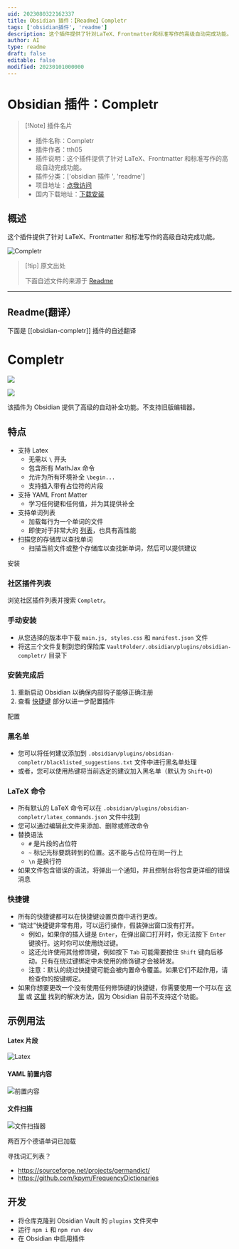 ```yaml
---
uid: 2023080322162337
title: Obsidian 插件：【Readme】Completr
tags: ['obsidian插件', 'readme']
description: 这个插件提供了针对LaTeX、Frontmatter和标准写作的高级自动完成功能。
author: AI
type: readme
draft: false
editable: false
modified: 20230101000000
---
```


# Obsidian 插件：Completr

> [!Note] 插件名片
> - 插件名称：Completr
> - 插件作者：tth05
> - 插件说明：这个插件提供了针对 LaTeX、Frontmatter 和标准写作的高级自动完成功能。
> - 插件分类：['obsidian 插件 ', 'readme']
> - 项目地址：[点我访问](https://github.com/tth05/obsidian-completr)
> - 国内下载地址：[下载安装](https://pkmer.cn/products/plugin/pluginMarket/?obsidian-completr)

## 概述

这个插件提供了针对 LaTeX、Frontmatter 和标准写作的高级自动完成功能。

![Completr](https://cdn.pkmer.cn/covers/obsidian-completr.gif!pkmer)

> [!tip] 原文出处
>
>下面自述文件的来源于 [Readme](https://ghproxy.net/https://raw.githubusercontent.com/tth05/obsidian-completr/master/README.md)
>

---

## Readme(翻译）

下面是 [[obsidian-completr]] 插件的自述翻译

# Completr

[![](https://img.shields.io/github/v/release/tth05/obsidian-completr?style=flat-square)](https://github.com/tth05/obsidian-completr/releases)

![](https://img.shields.io/github/downloads/tth05/obsidian-completr/total?style=flat-square)

该插件为 Obsidian 提供了高级的自动补全功能。不支持旧版编辑器。

## 特点

- 支持 Latex
    - 无需以 `\` 开头
    - 包含所有 MathJax 命令
    - 允许为所有环境补全 `\begin...`
    - 支持插入带有占位符的片段
- 支持 YAML Front Matter
    - 学习任何键和任何值，并为其提供补全
- 支持单词列表
    - 加载每行为一个单词的文件
    - 即使对于非常大的 [列表](#寻找单词列表)，也具有高性能
- 扫描您的存储库以查找单词
    - 扫描当前文件或整个存储库以查找新单词，然后可以提供建议

安装

### 社区插件列表

浏览社区插件列表并搜索 `Completr`。

### 手动安装

- 从您选择的版本中下载 `main.js, styles.css` 和 `manifest.json` 文件
- 将这三个文件复制到您的保险库 `VaultFolder/.obsidian/plugins/obsidian-completr/` 目录下

### 安装完成后

1. 重新启动 Obsidian 以确保内部钩子能够正确注册
2. 查看 [快捷键](#hotkeys) 部分以进一步配置插件

配置

### 黑名单

- 您可以将任何建议添加到 `.obsidian/plugins/obsidian-completr/blacklisted_suggestions.txt` 文件中进行黑名单处理
- 或者，您可以使用热键将当前选定的建议加入黑名单（默认为 `Shift+D`）

### LaTeX 命令

- 所有默认的 LaTeX 命令可以在 `.obsidian/plugins/obsidian-completr/latex_commands.json` 文件中找到
- 您可以通过编辑此文件来添加、删除或修改命令
- 替换语法
    - `#` 是片段的占位符
    - `~` 标记光标要跳转到的位置。这不能与占位符在同一行上
    - `\n` 是换行符
- 如果文件包含错误的语法，将弹出一个通知，并且控制台将包含更详细的错误消息

### 快捷键

- 所有的快捷键都可以在快捷键设置页面中进行更改。
- “绕过”快捷键非常有用，可以运行操作，假装弹出窗口没有打开。
    - 例如，如果你的插入键是 `Enter`，在弹出窗口打开时，你无法按下 `Enter` 键换行。这时你可以使用绕过键。
    - 这还允许使用其他修饰键，例如按下 `Tab` 可能需要按住 `Shift` 键向后移动。只有在绕过键绑定中未使用的修饰键才会被转发。
    - 注意：默认的绕过快捷键可能会被内置命令覆盖。如果它们不起作用，请检查你的按键绑定。
- 如果你想要更改一个没有使用任何修饰键的快捷键，你需要使用一个可以在 [这里](https://forum.obsidian.md/t/be-able-of-using-the-function-keys-f1-f12-to-perform-functions/15748/7) 或 [这里](https://forum.obsidian.md/t/function-keys-cant-be-bound-as-hotkeys-without-modifiers/26956/4) 找到的解决方法，因为 Obsidian 目前不支持这个功能。

## 示例用法

#### Latex 片段

![Latex](https://user-images.githubusercontent.com/36999320/146680089-57390cd7-e3c3-418c-9c55-9536259bb956.gif)

#### YAML 前置内容

![前置内容](https://user-images.githubusercontent.com/36999320/148700639-6cb48631-0b2f-45b8-b48a-40357425e8bf.gif)

#### 文件扫描

![文件扫描器](https://user-images.githubusercontent.com/36999320/146680134-33d8393b-956a-4028-ab2f-62526f76984d.gif)

两百万个德语单词已加载

寻找词汇列表？

- <https://sourceforge.net/projects/germandict/>
- <https://github.com/kpym/FrequencyDictionaries>

## 开发

- 将仓库克隆到 Obsidian Vault 的 `plugins` 文件夹中
- 运行 `npm i` 和 `npm run dev`
- 在 Obsidian 中启用插件



